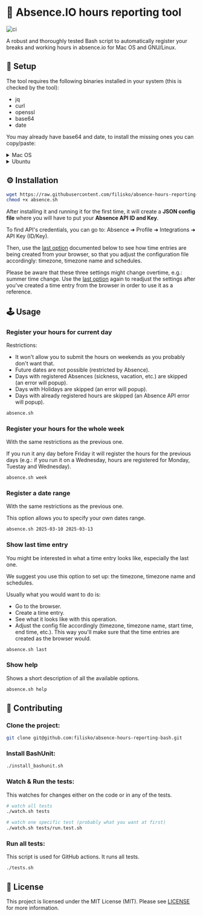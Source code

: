# 📅 Absence.IO hours reporting tool

![ci](https://github.com/filisko/absence-hours-reporting-bash/actions/workflows/main.yaml/badge.svg)

A robust and thoroughly tested Bash script to automatically register your breaks and working hours in absence.io for Mac OS and GNU/Linux.

## 🔧 Setup

The tool requires the following binaries installed in your system (this is checked by the tool):
- jq
- curl
- openssl
- base64
- date

You may already have base64 and date, to install the missing ones you can copy/paste:

<details>
<summary>Mac OS</summary>
  
```sh
brew install jq curl openssl
```

</details>

<details>
<summary>Ubuntu</summary>
  
```sh
sudo apt-get install -y jq curl openssl
```

</details>

## ⚙️ Installation

```sh
wget https://raw.githubusercontent.com/filisko/absence-hours-reporting-bash/refs/heads/main/src/absence.sh
chmod +x absence.sh
```

After installing it and running it for the first time, it will create a **JSON config file** where you will have to put your **Absence API ID and Key**.

To find API's credentials, you can go to: Absence ➜ Profile ➜ Integrations ➜ API Key (ID/Key).

Then, use the [last option](#show-last-time-entry) documented below to see how time entries are being created from your browser, so that you adjust the configuration file accordingly: timezone, timezone name and schedules.

Please be aware that these three settings might change overtime, e.g.: summer time change. Use the [last option](#show-last-time-entry) again to readjust the settings after you've created a time entry from the browser in order to use it as a reference.

## 🕹️ Usage

### Register your hours for current day

Restrictions:
- It won't allow you to submit the hours on weekends as you probably don't want that.
- Future dates are not possible (restricted by Absence).
- Days with registered Absences (sickness, vacation, etc.) are skipped (an error will popup).
- Days with Holidays are skipped (an error will popup).
- Days with already registered hours are skipped (an Absence API error will popup).

```sh
absence.sh
```

### Register your hours for the whole week

With the same restrictions as the previous one.

If you run it any day before Friday it will register the hours for the previous days (e.g.: if you run it on a Wednesday, hours are registered for Monday, Tuestay and Wednesday).

```sh
absence.sh week
```

### Register a date range

With the same restrictions as the previous one.

This option allows you to specify your own dates range.

```sh
absence.sh 2025-03-10 2025-03-13
```

### Show last time entry

You might be interested in what a time entry looks like, especially the last one.

We suggest you use this option to set up: the timezone, timezone name and schedules.

Usually what you would want to do is:
- Go to the browser.
- Create a time entry.
- See what it looks like with this operation.
- Adjust the config file accordingly (timezone, timezone name, start time, end time, etc.). This way you'll make sure that the time entries are created as the browser would.

```sh
absence.sh last
```

### Show help

Shows a short description of all the available options.

```sh
absence.sh help
```

## 🤝 Contributing

### Clone the project:

```sh
git clone git@github.com:filisko/absence-hours-reporting-bash.git
```

### Install BashUnit:

```sh
./install_bashunit.sh
```

### Watch & Run the tests:

This watches for changes either on the code or in any of the tests.

```sh
# watch all tests
./watch.sh tests

# watch one specific test (probably what you want at first)
./watch.sh tests/run.test.sh
```

### Run all tests:

This script is used for GitHub actions. It runs all tests.

```sh
./tests.sh
```

## 🧾 License

This project is licensed under the MIT License (MIT). Please see [LICENSE](https://github.com/filisko/absence-hours-reporting-bash/blob/main/LICENSE)
 for more information.
